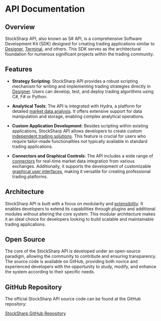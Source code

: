 # API Documentation

## Overview

StockSharp API, also known as S# API, is a comprehensive Software Development Kit (SDK) designed for creating trading applications similar to [Designer](designer.md), [Terminal](terminal.md), and others. This SDK serves as the architectural foundation for numerous significant projects within the trading community.

## Features

- **Strategy Scripting**: StockSharp API provides a robust scripting mechanism for writing and implementing trading strategies directly in [Designer](designer/strategies/using_code.md). Users can develop, test, and deploy trading algorithms using C#, F# or Python.

- **Analytical Tools**: The API is integrated with Hydra, a platform for detailed [market data analysis](hydra/analytics.md). It offers extensive support for data manipulation and storage, enabling complex analytical operations.

- **Custom Application Development**: Besides scripting within existing applications, StockSharp API allows developers to create custom [independent trading solutions](api/examples.md). This feature is crucial for users who require tailor-made functionalities not typically available in standard trading applications.

- **Connectors and Graphical Controls**: The API includes a wide range of [connectors](api/connectors.md) for real-time market data integration from various exchanges. Additionally, it supports the development of customizable [graphical user interfaces](api/graphical_user_interface.md), making it versatile for creating professional trading platforms.

## Architecture

StockSharp API is built with a focus on modularity and [extensibility](api/connectors/creating_own_connector.md). It enables developers to extend its capabilities through plugins and additional modules without altering the core system. This modular architecture makes it an ideal choice for developers looking to build scalable and maintainable trading applications.

## Open Source

The core of the StockSharp API is developed under an open-source paradigm, allowing the community to contribute and ensuring transparency. The source code is available on GitHub, providing both novice and experienced developers with the opportunity to study, modify, and enhance the system according to their specific needs.

## GitHub Repository

The official StockSharp API source code can be found at the GitHub repository:

[StockSharp GitHub Repository](https://github.com/stocksharp/stocksharp)